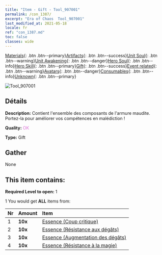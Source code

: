 ```yaml
---
title: "Item - Gift - Tool_907001"
permalink: /con_1387/
excerpt: "Era of Chaos  Tool_907001"
last_modified_at: 2021-05-18
locale: fr
ref: "con_1387.md"
toc: false
classes: wide
---
```

 [Materials](/ItemsFR/){: .btn .btn--primary}[Artifacts](/ItemsFR/Artifacts/){: .btn .btn--success}[Unit Soul](/ItemsFR/UnitSoul/){: .btn .btn--warning}[Unit Awakening](/ItemsFR/UnitAwakening/){: .btn .btn--danger}[Hero Soul](/ItemsFR/HeroSoul/){: .btn .btn--info}[Hero Skill](/ItemsFR/HeroSkill/){: .btn .btn--primary}[Gift](/ItemsFR/Gift/){: .btn .btn--success}[Event related](/ItemsFR/Events/){: .btn .btn--warning}[Avatars](/ItemsFR/Avatars/){: .btn .btn--danger}[Consumables](/ItemsFR/Consumables/){: .btn .btn--info}[Unknown](/ItemsFR/Unknown/){: .btn .btn--primary}

 ![Tool_907001](/images/t/i_905001.png)

## Détails
 **Description:** Contient l'ensemble des composants de l'armure maudite. Portez-la pour améliorer vos compétences en malédiction !

 **Quality:** <span style="color: #DA70D6">OK</span>

 **Type:** Gift

## Gather

  None

## This item contains:

 **Required Level to open:** 1

 1 You would get **ALL** items  from:

  | Nr | Amount |     Item    |
  |:---|:-------|:------------|
  | 1 |  **10x** | [Essence (Coup critique)](/ItemsFR/con_1115/) |  | 
  | 2 |  **10x** | [Essence (Résistance aux dégâts)](/ItemsFR/con_1116/) |  | 
  | 3 |  **10x** | [Essence (Augmentation des dégâts)](/ItemsFR/con_1117/) |  | 
  | 4 |  **10x** | [Essence (Résistance à la magie)](/ItemsFR/con_1118/) |  | 
